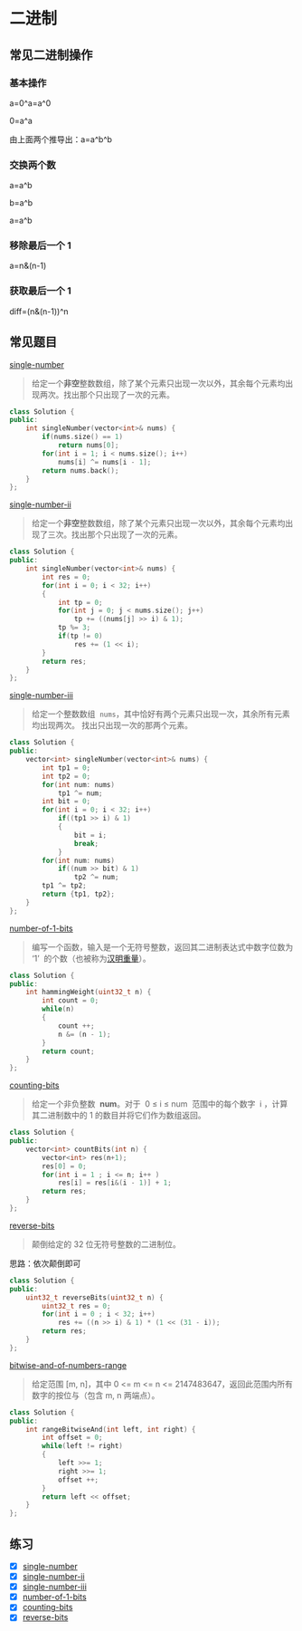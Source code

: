 # 二进制

## 常见二进制操作

### 基本操作

a=0^a=a^0

0=a^a

由上面两个推导出：a=a^b^b

### 交换两个数

a=a^b

b=a^b

a=a^b

### 移除最后一个 1

a=n&(n-1)

### 获取最后一个 1

diff=(n&(n-1))^n

## 常见题目

[single-number](https://leetcode-cn.com/problems/single-number/)

> 给定一个**非空**整数数组，除了某个元素只出现一次以外，其余每个元素均出现两次。找出那个只出现了一次的元素。

```c++
class Solution {
public:
    int singleNumber(vector<int>& nums) {
        if(nums.size() == 1)
            return nums[0];
        for(int i = 1; i < nums.size(); i++)
            nums[i] ^= nums[i - 1]; 
        return nums.back();
    }
};
```

[single-number-ii](https://leetcode-cn.com/problems/single-number-ii/)

> 给定一个**非空**整数数组，除了某个元素只出现一次以外，其余每个元素均出现了三次。找出那个只出现了一次的元素。

```c++
class Solution {
public:
    int singleNumber(vector<int>& nums) {
        int res = 0;
        for(int i = 0; i < 32; i++)
        {
            int tp = 0;
            for(int j = 0; j < nums.size(); j++)
                tp += ((nums[j] >> i) & 1);
            tp %= 3;
            if(tp != 0)
                res += (1 << i);
        }
        return res;
    }
};
```

[single-number-iii](https://leetcode-cn.com/problems/single-number-iii/)

> 给定一个整数数组  `nums`，其中恰好有两个元素只出现一次，其余所有元素均出现两次。 找出只出现一次的那两个元素。

```c++
class Solution {
public:
    vector<int> singleNumber(vector<int>& nums) {
        int tp1 = 0;
        int tp2 = 0;
        for(int num: nums)
            tp1 ^= num;
        int bit = 0;
        for(int i = 0; i < 32; i++)
            if((tp1 >> i) & 1)
            {
                bit = i;
                break;
            }
        for(int num: nums)
            if((num >> bit) & 1)
                tp2 ^= num;
        tp1 ^= tp2;
        return {tp1, tp2};
    }
};
```

[number-of-1-bits](https://leetcode-cn.com/problems/number-of-1-bits/)

> 编写一个函数，输入是一个无符号整数，返回其二进制表达式中数字位数为 ‘1’  的个数（也被称为[汉明重量](https://baike.baidu.com/item/%E6%B1%89%E6%98%8E%E9%87%8D%E9%87%8F)）。

```c++
class Solution {
public:
    int hammingWeight(uint32_t n) {
        int count = 0;
        while(n)
        {
            count ++;
            n &= (n - 1);
        }
        return count;
    }
};
```

[counting-bits](https://leetcode-cn.com/problems/counting-bits/)

> 给定一个非负整数  **num**。对于  0 ≤ i ≤ num  范围中的每个数字  i ，计算其二进制数中的 1 的数目并将它们作为数组返回。

```c++
class Solution {
public:
    vector<int> countBits(int n) {
        vector<int> res(n+1);
        res[0] = 0;
        for(int i = 1 ; i <= n; i++ )
            res[i] = res[i&(i - 1)] + 1;
        return res;
    }
};
```

[reverse-bits](https://leetcode-cn.com/problems/reverse-bits/)

> 颠倒给定的 32 位无符号整数的二进制位。

思路：依次颠倒即可

```c++
class Solution {
public:
    uint32_t reverseBits(uint32_t n) {
        uint32_t res = 0;
        for(int i = 0 ; i < 32; i++)
            res += ((n >> i) & 1) * (1 << (31 - i));
        return res;
    }
};
```

[bitwise-and-of-numbers-range](https://leetcode-cn.com/problems/bitwise-and-of-numbers-range/)

> 给定范围 [m, n]，其中 0 <= m <= n <= 2147483647，返回此范围内所有数字的按位与（包含 m, n 两端点）。

```c++
class Solution {
public:
    int rangeBitwiseAnd(int left, int right) {
        int offset = 0;
        while(left != right)
        {
            left >>= 1;
            right >>= 1;
            offset ++;
        }
        return left << offset;
    }
};
```

## 练习

- [x] [single-number](https://leetcode-cn.com/problems/single-number/)
- [x] [single-number-ii](https://leetcode-cn.com/problems/single-number-ii/)
- [x] [single-number-iii](https://leetcode-cn.com/problems/single-number-iii/)
- [x] [number-of-1-bits](https://leetcode-cn.com/problems/number-of-1-bits/)
- [x] [counting-bits](https://leetcode-cn.com/problems/counting-bits/)
- [x] [reverse-bits](https://leetcode-cn.com/problems/reverse-bits/)
